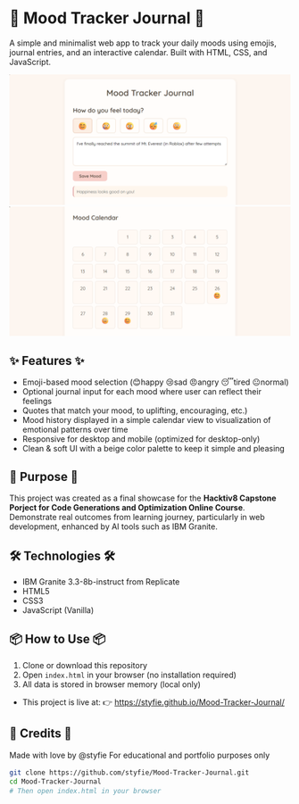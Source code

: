 # 🌸 Mood Tracker Journal 🌸

A simple and minimalist web app to track your daily moods using emojis, journal entries, and an interactive calendar. Built with HTML, CSS, and JavaScript.

![Preview](./Preview1.png)
![Preview](./Preview2.png)

## ✨ Features ✨

- Emoji-based mood selection (😊happy 😢sad 😠angry 😴tired 😐normal)
- Optional journal input for each mood where user can reflect their feelings 
- Quotes that match your mood, to uplifting, encouraging, etc.)
- Mood history displayed in a simple calendar view to visualization of emotional patterns over time
- Responsive for desktop and mobile (optimized for desktop-only)
- Clean & soft UI with a beige color palette to keep it simple and pleasing

## 🎯 Purpose 🎯

This project was created as a final showcase for the **Hacktiv8 Capstone Porject for Code Generations and Optimization Online Course**. Demonstrate real outcomes from learning journey, particularly in web development, enhanced by AI tools such as IBM Granite.

## 🛠️ Technologies 🛠️

- IBM Granite 3.3-8b-instruct from Replicate 
- HTML5
- CSS3
- JavaScript (Vanilla)

## 📦 How to Use 📦

1. Clone or download this repository
2. Open `index.html` in your browser (no installation required)
3. All data is stored in browser memory (local only)

- This project is live at:
👉 https://styfie.github.io/Mood-Tracker-Journal/

## 💖 Credits 💖
Made with love by @styfie
For educational and portfolio purposes only

```bash
git clone https://github.com/styfie/Mood-Tracker-Journal.git
cd Mood-Tracker-Journal
# Then open index.html in your browser
